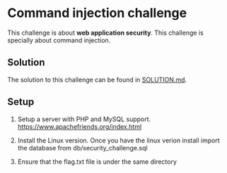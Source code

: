 # Command injection challenge

This challenge is about **⁠⁠⁠web application security**⁠⁠⁠. This challenge is specially about command injection. 


## Solution
The solution to this challenge can be found in [SOLUTION.md](SOLUTION.md).

## Setup
1. Setup a server with PHP and MySQL support. https://www.apachefriends.org/index.html

2. Install the Linux version. Once you have the linux verion install import the database from db/security_challenge.sql

3. Ensure that the flag.txt file is under the same directory
